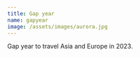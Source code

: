 ```yaml
---
title: Gap year
name: gapyear
image: /assets/images/aurora.jpg
---
```

Gap year to travel Asia and Europe in 2023.

